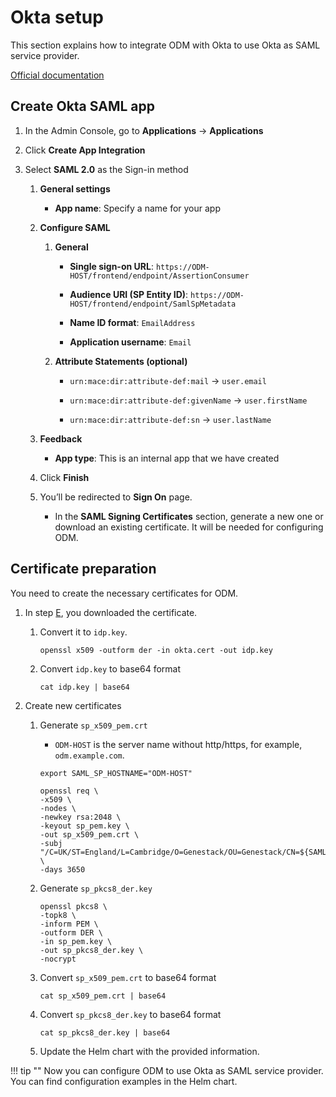 # Okta setup

This section explains how to integrate ODM with Okta to use Okta as SAML service provider.

[Official documentation](https://help.okta.com/en-us/content/topics/apps/apps_app_integration_wizard_saml.htm)

## Create Okta SAML app

1. In the Admin Console, go to **Applications** -> **Applications**

2. Click **Create App Integration**

3. Select **SAML 2.0** as the Sign-in method

    1. **General settings**

        - **App name**: Specify a name for your app

    2. **Configure SAML**

        1. **General**

            - **Single sign-on URL**: `https://ODM-HOST/frontend/endpoint/AssertionConsumer`

            - **Audience URI (SP Entity ID)**: `https://ODM-HOST/frontend/endpoint/SamlSpMetadata`

            - **Name ID format**: `EmailAddress`

            - **Application username**: `Email`

        2. **Attribute Statements (optional)**

            - `urn:mace:dir:attribute-def:mail` -> `user.email`

            - `urn:mace:dir:attribute-def:givenName` -> `user.firstName`

            - `urn:mace:dir:attribute-def:sn` -> `user.lastName`

    3. **Feedback**

        - **App type**: This is an internal app that we have created

    4. Click **Finish**

    5. You’ll be redirected to **Sign On** page.

        - In the **SAML Signing Certificates** section, generate a new one or download an existing certificate. It will be needed for configuring ODM.

## Certificate preparation

You need to create the necessary certificates for ODM.

1. In step [E](#create-okta-saml-app), you downloaded the certificate.

    1. Convert it to `idp.key`.

        ```shell
        openssl x509 -outform der -in okta.cert -out idp.key
        ```

    2. Convert `idp.key` to base64 format

        ```shell
        cat idp.key | base64
        ```

2. Create new certificates

    1. Generate `sp_x509_pem.crt`

        - `ODM-HOST` is the server name without http/https, for example, `odm.example.com`.

        ```shell
        export SAML_SP_HOSTNAME="ODM-HOST"

        openssl req \
        -x509 \
        -nodes \
        -newkey rsa:2048 \
        -keyout sp_pem.key \
        -out sp_x509_pem.crt \
        -subj "/C=UK/ST=England/L=Cambridge/O=Genestack/OU=Genestack/CN=${SAML_SP_HOSTNAME}" \
        -days 3650
        ```

    2. Generate `sp_pkcs8_der.key`

        ```shell
        openssl pkcs8 \
        -topk8 \
        -inform PEM \
        -outform DER \
        -in sp_pem.key \
        -out sp_pkcs8_der.key \
        -nocrypt
        ```

    3. Convert `sp_x509_pem.crt` to base64 format

        ```shell
        cat sp_x509_pem.crt | base64
        ```

    4. Convert `sp_pkcs8_der.key` to base64 format

        ```shell
        cat sp_pkcs8_der.key | base64
        ```

    5. Update the Helm chart with the provided information.

!!! tip ""
    Now you can configure ODM to use Okta as SAML service provider. You can find configuration examples in the Helm chart.
